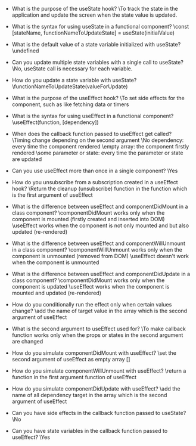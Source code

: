 - What is the purpose of the useState hook?
  \To track the state in the application and update the screen when the state value is updated.

- What is the syntax for using useState in a functional component?
  \const [stateName, functionNameToUpdateState] = useState(initialValue)

- What is the default value of a state variable initialized with useState?
  \undefined

- Can you update multiple state variables with a single call to useState?
  \No, useState call is necessary for each variable.

- How do you update a state variable with useState?
  \functionNameToUpdateState(valueForUpdate)

- What is the purpose of the useEffect hook?
  \To set side effects for the component, such as like fetching data or timers

- What is the syntax for using useEffect in a functional component?
  \useEffect(function, [dependency])

- When does the callback function passed to useEffect get called?
  \Timing change depending on the second argument
  \No dependency: every time the component rendered
  \empty array: the component firstly rendered
  \some parameter or state: every time the parameter or state are updated

- Can you use useEffect more than once in a single component?
  \Yes

- How do you unsubscribe from a subscription created in a useEffect hook?
  \Return the cleanup (unsubscribe) function in the function which is the first argument of useEffect

- What is the difference between useEffect and componentDidMount in a class component?
  \componentDidMount works only when the component is mounted (firstly created and inserted into DOM)
  \useEffect works when the component is not only mounted and but also updated (re-rendered)

- What is the difference between useEffect and componentWillUnmount in a class component?
  \componentWillUnmount works only when the component is unmounted (removed from DOM)
  \useEffect doesn't work when the component is unmounted

- What is the difference between useEffect and componentDidUpdate in a class component?
  \componentDidMount works only when the component is updated
  \useEffect works when the component is mounted and updated (re-rendered)

- How do you conditionally run the effect only when certain values change?
  \add the name of target value in the array which is the second argument of useEffect

- What is the second argument to useEffect used for?
  \To make callback function works only when the props or states in the second argument are changed

- How do you simulate componentDidMount with useEffect?
  \set the second argument of useEffect as empty array []

- How do you simulate componentWillUnmount with useEffect?
  \return a function in the first argument function of useEffect

- How do you simulate componentDidUpdate with useEffect?
  \add the name of all dependency target in the array which is the second argument of useEffect

- Can you have side effects in the callback function passed to useState?
  \No

- Can you have state variables in the callback function passed to useEffect?
  \Yes
